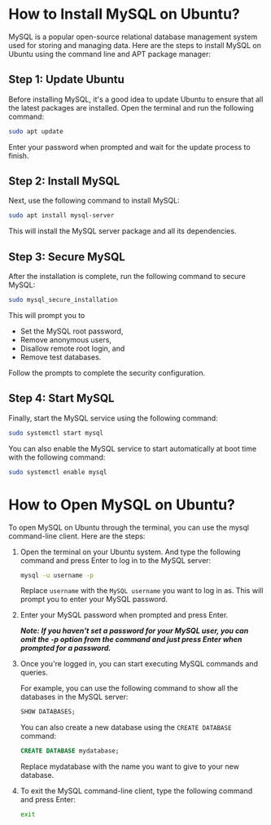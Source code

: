 # How to Install MySQL on Ubuntu?
MySQL is a popular open-source relational database management system used for storing and managing data. Here are the steps to install MySQL on Ubuntu using the command line and APT package manager:

## Step 1: Update Ubuntu
Before installing MySQL, it's a good idea to update Ubuntu to ensure that all the latest packages are installed. Open the terminal and run the following command:

```bash
sudo apt update
```
Enter your password when prompted and wait for the update process to finish.

## Step 2: Install MySQL
Next, use the following command to install MySQL:

```bash
sudo apt install mysql-server
```
This will install the MySQL server package and all its dependencies.

## Step 3: Secure MySQL
After the installation is complete, run the following command to secure MySQL:

```bash
sudo mysql_secure_installation
```
This will prompt you to 
- Set the MySQL root password, 
- Remove anonymous users, 
- Disallow remote root login, and 
- Remove test databases. 
 
Follow the prompts to complete the security configuration.

## Step 4: Start MySQL
Finally, start the MySQL service using the following command:

```bash
sudo systemctl start mysql
```
You can also enable the MySQL service to start automatically at boot time with the following command:

```bash
sudo systemctl enable mysql
```


# How to Open MySQL on Ubuntu?

To open MySQL on Ubuntu through the terminal, you can use the mysql command-line client. Here are the steps:

1. Open the terminal on your Ubuntu system. And type the following command and press Enter to log in to the MySQL server:

    ```bash
    mysql -u username -p
    ```
    Replace `username` with the `MySQL username` you want to log in as. This will prompt you to enter your MySQL password.

2. Enter your MySQL password when prompted and press Enter.

    ***Note: If you haven't set a password for your MySQL user, you can omit the -p option from the command and just press Enter when prompted for a password.***

3. Once you're logged in, you can start executing MySQL commands and queries.

    For example, you can use the following command to show all the databases in the MySQL server:

    ```sql
    SHOW DATABASES;
    ```
    You can also create a new database using the `CREATE DATABASE` command:

    ```sql
    CREATE DATABASE mydatabase;
    ```
    Replace mydatabase with the name you want to give to your new database.

5. To exit the MySQL command-line client, type the following command and press Enter:

    ```bash
    exit
    ```
